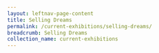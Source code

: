 ```yaml
---
layout: leftnav-page-content
title: Selling Dreams
permalink: /current-exhibitions/selling-dreams/
breadcrumb: Selling Dreams
collection_name: current-exhibitions
---
```


